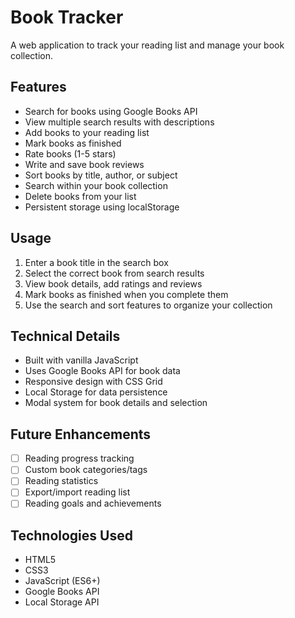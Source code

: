 # Book Tracker

A web application to track your reading list and manage your book collection.

## Features

- Search for books using Google Books API
- View multiple search results with descriptions
- Add books to your reading list
- Mark books as finished
- Rate books (1-5 stars)
- Write and save book reviews
- Sort books by title, author, or subject
- Search within your book collection
- Delete books from your list
- Persistent storage using localStorage

## Usage

1. Enter a book title in the search box
2. Select the correct book from search results
3. View book details, add ratings and reviews
4. Mark books as finished when you complete them
5. Use the search and sort features to organize your collection

## Technical Details

- Built with vanilla JavaScript
- Uses Google Books API for book data
- Responsive design with CSS Grid
- Local Storage for data persistence
- Modal system for book details and selection

## Future Enhancements

- [ ] Reading progress tracking
- [ ] Custom book categories/tags
- [ ] Reading statistics
- [ ] Export/import reading list
- [ ] Reading goals and achievements

## Technologies Used

- HTML5
- CSS3
- JavaScript (ES6+)
- Google Books API
- Local Storage API
